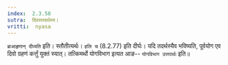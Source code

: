 ```yaml
---
index:  2.3.58
sutra:  दिवस्तदर्थस्य।
vritti:  nyasa
---
```


`ब्राआहृणान् दीव्यति` इति। स्तौतीत्यर्थः। `हलि च` (8.2.77) इति दीर्घः। यदि तदर्थस्यैव भविष्यति, पूर्वयोग एव दिवो ग्रहणं कर्त्तुं युक्तं स्यात्। तत्किमर्थो योगविभाग इत्यत आङ-- `योगविभाग उत्तरार्थः` इति॥
